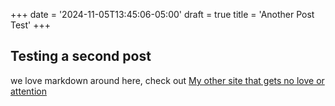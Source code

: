 +++
date = '2024-11-05T13:45:06-05:00'
draft = true
title = 'Another Post Test'
+++

## Testing a second post

we love markdown around here, check out [My other site that gets no love or attention](https://drewbender.dev)